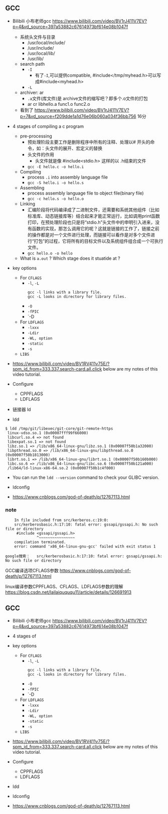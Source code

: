 ## GCC
- Bilibili 小布老师gcc https://www.bilibili.com/video/BV1rJ411V7EV?p=4&vd_source=397a53882c67614973bf614e08b1047f
	- 系统头文件与目录
		- /usr/local/include/
		- /usr/include/
		- /usr/local/lib/
		- /usr/lib/
	- search path
		- `-I`
			- 有了`-I`,可以提供compatible, #include</tmp/myhead.h>可以写成#include<myhead.h>
		- `-L`
	- archiver: ar
		- `.a`文件(库文件)是 archive文件的缩写吧？即多个.o文件的打包
		- ar cr libhello.a func1.o func2.o
	- 看到了 https://www.bilibili.com/video/BV1rJ411V7EV?p=7&vd_source=f209dde1a1d76e06b060a034f36bb756 16分

- 4 stages of compiling a c program
  - pre-processing
    - 预处理阶段主要工作是删除程序中所有的注释、处理以# 开头的命令，如：头文件的展开、宏定义的替换
	- 头文件的作用
		- 头文件就是像 #include<stdio.h> 这样的以 .h结束的文件
    - `gcc -E hello.c -o hello.i` 
  - Compiling
    - process `.i` into assembly language file
    - `gcc -S hello.i -o hello.s`
  - Assembling
    - process assembly language file to object file(binary file)
    - `gcc -c hello.s -o hello.o`
  - Linking
    - 汇编阶段将代码编译成了二进制文件，还需要和系统其他组件（比如标准库、动态链接库等）结合起来才能正常运行，比如调用print函数打印，在预处理阶段也只是将“stdio.h”头文件中的申明引入进来，没有函数的实现，那怎么调用它的呢？这就是链接的工作了，链接之前的操作都是对一个文件进行处理，而链接可以看作是对多个文件进行“打包”的过程，它将所有的目标文件以及系统组件组合成一个可执行文件。
    - `gcc hello.o -o hello`
  - What is `a.out` ? Which stage does it stuatide at ?

- key options
  - For `CFLAGS`
    - `-l`, `-L`
      ```shell
      gcc -l links with a library file.
      gcc -L looks in directory for library files.
      ```
    - `-O`
    - `-fPIC`
    - `-D
  - For `LDFLAGS`
    - `-lxxx`
    - `-Ldir`
    - `-WL, option`
    - `-static`
    - `-s`
  - `LIBS`

- https://www.bilibili.com/video/BV1RV411v75E/?spm_id_from=333.337.search-card.all.click
below are my notes of this video tutorial.

- Configure
  - CPPFLAGS
  - LDFLAGS

- 链接器 ld
- ldd
```shell
$ ldd /tmp/git/libexec/git-core/git-remote-https
 linux-vdso.so.1 (0x00007fff99f66000)
 libcurl.so.4 => not found
 libexpat.so.1 => not found
 libz.so.1 => /lib/x86_64-linux-gnu/libz.so.1 (0x00007f50b1a32000)
 libpthread.so.0 => /lib/x86_64-linux-gnu/libpthread.so.0 (0x00007f50b1813000)
 librt.so.1 => /lib/x86_64-linux-gnu/librt.so.1 (0x00007f50b160b000)
 libc.so.6 => /lib/x86_64-linux-gnu/libc.so.6 (0x00007f50b121a000)
 /lib64/ld-linux-x86-64.so.2 (0x00007f50b1c4f000)
```
  - You can run the `ldd --version` command to check your GLIBC version.

- ldconfig

- https://www.cnblogs.com/god-of-death/p/12767113.html

### note

```
    In file included from src/kerberos.c:19:0:
    src/kerberosbasic.h:17:10: fatal error: gssapi/gssapi.h: No such file or directory
     #include <gssapi/gssapi.h>
              ^~~~~~~~~~~~~~~~~
    compilation terminated.
    error: command 'x86_64-linux-gnu-gcc' failed with exit status 1

google搜索：   src/kerberosbasic.h:17:10: fatal error: gssapi/gssapi.h: No such file or directory
```

GCC编译选项CFLAGS参数
https://www.cnblogs.com/god-of-death/p/12767113.html

linux编译参数CPPFLAGS、CFLAGS、LDFLAGS参数的理解
https://blog.csdn.net/lailaiquququ11/article/details/126691913



## GCC
- Bilibili 小布老师gcc https://www.bilibili.com/video/BV1rJ411V7EV?p=4&vd_source=397a53882c67614973bf614e08b1047f
- 4 stages of 

- key options
  - For `CFLAGS`
    - `-l`, `-L`
      ```shell
      gcc -l links with a library file.
      gcc -L looks in directory for library files.
      ```
    - `-O`
    - `-fPIC`
    - `-D
  - For `LDFLAGS`
    - `-lxxx`
    - `-Ldir`
    - `-WL, option`
    - `-static`
    - `-s`
  - `LIBS`

- https://www.bilibili.com/video/BV1RV411v75E/?spm_id_from=333.337.search-card.all.click
below are my notes of this video tutorial.

- Configure
  - CPPFLAGS
  - LDFLAGS

- ldd
- ldconfig

- https://www.cnblogs.com/god-of-death/p/12767113.html
